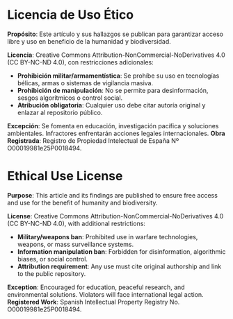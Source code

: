 # Licencia de Uso Ético

**Propósito**: Este artículo y sus hallazgos se publican para garantizar acceso libre y uso en beneficio de la humanidad y biodiversidad.

**Licencia**: Creative Commons Attribution-NonCommercial-NoDerivatives 4.0 (CC BY-NC-ND 4.0), con restricciones adicionales:
- **Prohibición militar/armamentística**: Se prohíbe su uso en tecnologías bélicas, armas o sistemas de vigilancia masiva.
- **Prohibición de manipulación**: No se permite para desinformación, sesgos algorítmicos o control social.
- **Atribución obligatoria**: Cualquier uso debe citar autoría original y enlazar al repositorio público.

**Excepción**: Se fomenta en educación, investigación pacífica y soluciones ambientales. Infractores enfrentarán acciones legales internacionales.
**Obra Registrada**: Registro de Propiedad Intelectual de España Nº O00019981e25P0018494.

# Ethical Use License

**Purpose**: This article and its findings are published to ensure free access and use for the benefit of humanity and biodiversity.

**License**: Creative Commons Attribution-NonCommercial-NoDerivatives 4.0 (CC BY-NC-ND 4.0), with additional restrictions:
- **Military/weapons ban**: Prohibited use in warfare technologies, weapons, or mass surveillance systems.
- **Information manipulation ban**: Forbidden for disinformation, algorithmic biases, or social control.
- **Attribution requirement**: Any use must cite original authorship and link to the public repository.

**Exception**: Encouraged for education, peaceful research, and environmental solutions. Violators will face international legal action.
**Registered Work**: Spanish Intellectual Property Registry No. O00019981e25P0018494.
